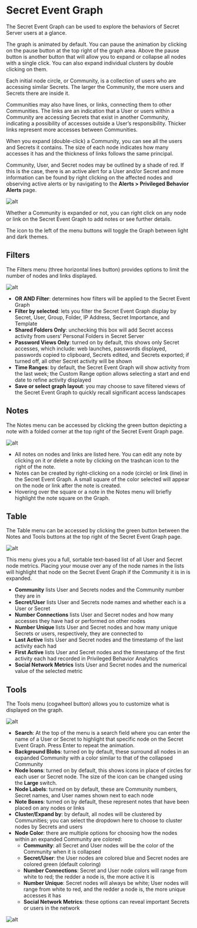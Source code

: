 ﻿[title]: # (Secret Event Graph)
[tags]: # (Privileged Behavior Analytics,PBA,Operations,Secret Event Graph)
[priority]: # (4050)

# Secret Event Graph

The Secret Event Graph can be used to explore the behaviors of Secret Server users at a glance.

The graph is animated by default. You can pause the animation by clicking on the pause button at the top right of the graph area. Above the pause button is another button that will allow you to expand or collapse all nodes with a single
click. You can also expand individual clusters by double clicking on them.

Each initial node circle, or Community, is a collection of users who are accessing similar Secrets. The larger the Community, the more users and Secrets there are inside it.

Communities may also have lines, or links, connecting them to other Communities. The links are an indication that a User or users within a Community are accessing Secrets that exist in another Community, indicating a possibility of accesses outside a User’s responsibility. Thicker links represent
more accesses between Communities.

When you expand (double-click) a Community, you can see all the users and Secrets it contains. The size of each node indicates how many accesses it has and the thickness of links follows the same principal.

Community, User, and Secret nodes may be outlined by a shade of red. If this is the case, there is an active alert for a User and/or Secret and more information can be found by right clicking on the affected nodes and observing active alerts or by navigating to the **Alerts > Privileged Behavior Alerts** page.

![alt](images/08-secret-event-graph.png)

Whether a Community is expanded or not, you can right click on any node or link on the Secret Event Graph to add notes or see further details.

The icon to the left of the menu buttons will toggle the Graph between light and dark themes.

## Filters

The Filters menu (three horizontal lines button) provides options to limit the number of nodes and links displayed.

![alt](images/filters.jpg)

* **OR AND Filter**: determines how filters will be applied to the Secret Event Graph
* **Filter by selected**: lets you filter the Secret Event Graph display by Secret, User, Group, Folder, IP Address, Secret Importance, and Template
* **Shared Folders Only**: unchecking this box will add Secret access activity from users’ Personal Folders in Secret Server
* **Password Views Only**: turned on by default, this shows only Secret accesses, which include: web launches, passwords displayed, passwords copied to clipboard, Secrets edited, and Secrets exported; if turned off, all other Secret activity will be shown
* **Time Ranges**: by default, the Secret Event Graph will show activity from the last week; the Custom Range option allows selecting a start and end date to refine activity displayed
* **Save or select graph layout**: you may choose to save filtered views of the Secret Event Graph to quickly recall significant access landscapes

## Notes

The Notes menu can be accessed by clicking the green button depicting a note with a folded corner at the top right of the Secret Event Graph page.

![alt](images/09-notes.png)

* All notes on nodes and links are listed here. You can edit any note by clicking on it or delete a note by clicking on the trashcan icon to the right of the note.
* Notes can be created by right-clicking on a node (circle) or link (line) in the Secret Event Graph. A small square of the color selected will appear on the node or link after the note is created.
* Hovering over the square or a note in the Notes menu will briefly highlight the note square on the Graph.

## Table

The Table menu can be accessed by clicking the green button between the Notes and Tools buttons at the top right of the Secret Event Graph page.

![alt](images/10-table.png)

This menu gives you a full, sortable text-based list of all User and Secret node metrics. Placing your mouse over any of the node names in the lists will highlight that node on the Secret Event Graph if the Community it is in is expanded.

* **Community** lists User and Secrets nodes and the Community number they are in
* **Secret/User** lists User and Secrets node names and whether each is a User or Secret
* **Number Connections** lists User and Secret nodes and how many accesses they have had or performed on other nodes
* **Number Unique** lists User and Secret nodes and how many unique Secrets or users, respectively, they are connected to
* **Last Active** lists User and Secret nodes and the timestamp of the last activity each had
* **First Active** lists User and Secret nodes and the timestamp of the first activity each had recorded in Privileged Behavior Analytics
* **Social Network Metrics** lists User and Secret nodes and the numerical value of the selected metric

## Tools

The Tools menu (cogwheel button) allows you to customize what is displayed on the graph.

![alt](images/11-tools.png)

* **Search**: At the top of the menu is a search field where you can enter the name of a User or Secret to highlight that specific node on the Secret Event Graph. Press Enter to repeat the animation.
* **Background Blobs**: turned on by default, these surround all nodes in an expanded Community with a color similar to that of the collapsed Community
* **Node Icons**: turned on by default, this shows icons in place of circles for each user or Secret node. The size of the icon can be changed using the **Large** switch.
* **Node Labels**: turned on by default, these are Community numbers, Secret names, and User names shown next to each node
* **Note Boxes**: turned on by default, these represent notes that have been placed on any nodes or links
* **Cluster/Expand by**: by default, all nodes will be clustered by Communities; you can select the dropdown here to choose to cluster nodes by Secrets and users
* **Node Color**: there are multiple options for choosing how the nodes within an expanded Community are colored:
  * **Community**: all Secret and User nodes will be the color of the Community when it is collapsed
  * **Secret/User**: the User nodes are colored blue and Secret nodes are colored green (default coloring)
  * **Number Connections**: Secret and User node colors will range from white to red; the redder a node is, the more active it is
  * **Number Unique**: Secret nodes will always be white; User nodes will range from white to red, and the redder a node is, the more unique accesses it has
  * **Social Network Metrics**: these options can reveal important Secrets or users in the network

![alt](images/table.jpg)
